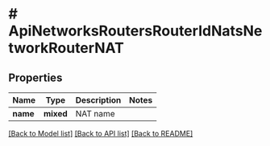 # # ApiNetworksRoutersRouterIdNatsNetworkRouterNAT

## Properties

Name | Type | Description | Notes
------------ | ------------- | ------------- | -------------
**name** | **mixed** | NAT name |

[[Back to Model list]](../../README.md#models) [[Back to API list]](../../README.md#endpoints) [[Back to README]](../../README.md)

